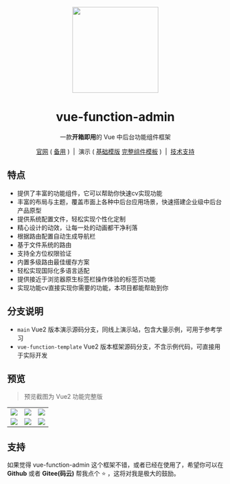 <p align="center">
  <img src="https://blogs.kuikui520.top/usr/uploads/2023/07/203851713.jpg" width="200" height="200" />
</p>

<h1 align="center">vue-function-admin</h1>

<p align="center">一款<b>开箱即用</b>的 Vue 中后台功能组件框架</p>

<p align="center">
  <a href="https://blogs.kuikui520.top" target="_blank">官网</a>
  ( <a href="https://blogs.kuikui520.top" target="_blank">备用</a> )
  <span>&nbsp;|&nbsp;</span>
  演示
  ( <a href="https://blogs.kuikui520.top" target="_blank">基础模版</a>
  <a href="https://blogs.kuikui520.top" target="_blank">完整组件模板</a> )
  <span>&nbsp;|&nbsp;</span>
  <a href="https://blogs.kuikui520.top" target="_blank">技术支持</a>
<p>


## 特点

- 提供了丰富的功能组件，它可以帮助你快速cv实现功能
- 丰富的布局与主题，覆盖市面上各种中后台应用场景，快速搭建企业级中后台产品原型
- 提供系统配置文件，轻松实现个性化定制
- 精心设计的动效，让每一处的动画都干净利落
- 根据路由配置自动生成导航栏
- 基于文件系统的路由
- 支持全方位权限验证
- 内置多级路由最佳缓存方案
- 轻松实现国际化多语言适配
- 提供接近于浏览器原生标签栏操作体验的标签页功能
- 实现功能cv直接实现你需要的功能，本项目都能帮助到你

## 分支说明

- `main` Vue2 版本演示源码分支，同线上演示站，包含大量示例，可用于参考学习
- `vue-function-template`  Vue2 版本框架源码分支，不含示例代码，可直接用于实际开发

## 预览

> 预览截图为 Vue2 功能完整版

<table>
  <tr>
    <td><img src="#" /></td>
    <td><img src="#" /></td>
    <td><img src="#" /></td>
  </tr>
  <tr>
    <td><img src="#" /></td>
    <td><img src="#" /></td>
    <td><img src="#" /></td>
  </tr>
</table>

## 支持

如果觉得 vue-function-admin 这个框架不错，或者已经在使用了，希望你可以在 **Github** 或者 **Gitee(码云)** 帮我点个 ⭐ ，这将对我是极大的鼓励。

